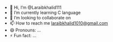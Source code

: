 - 👋 Hi, I’m @Laraibkhalid111
- 🌱 I’m currently learning C language
- 💞️ I’m looking to collaborate on 
- 📫 How to reach me laraibkhalid1010@gmail.com
- 😄 Pronouns: ...
- ⚡ Fun fact: ...

<!---
Laraibkhalid111/Laraibkhalid111 is a ✨ special ✨ repository because its `README.md` (this file) appears on your GitHub profile.
You can click the Preview link to take a look at your changes.
--->
